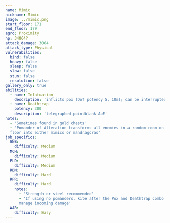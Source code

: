 ```yaml
---
name: Mimic
nickname: Mimic
image: ../mimic.png
start_floor: 171
end_floor: 179
agro: Proximity
hp: 34864?
attack_damage: 3064
attack_type: Physical
vulnerabilities:
  bind: false
  heavy: false
  sleep: false
  slow: false
  stun: false
  resolution: false
gallery_only: true
abilities:
  - name: Infatuation
    description: 'inflicts pox (DoT potency 5, 10m); can be interrupted'
  - name: Deathtrap
    potency: 300
    description: 'telegraphed pointblank AoE'
notes:
  - 'Sometimes found in gold chests'
  - 'Pomander of Alteration transforms all enemies in a random room on the next
  floor into either mimics or mandragoras'
job_specifics:
  GNB:
    difficulty: Medium
  MCH:
    difficulty: Medium
  PLD:
    difficulty: Medium
  RDM:
    difficulty: Hard
  RPR:
    difficulty: Hard
    notes:
      - 'Strength or steel recommended'
      - 'If using no pomanders, kite after the Pox and Deathtrap combo to
      manage incoming damage'
  WAR:
    difficulty: Easy
---
```

